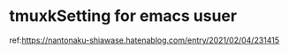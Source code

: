 # tmuxkSetting for emacs usuer
ref:https://nantonaku-shiawase.hatenablog.com/entry/2021/02/04/231415
